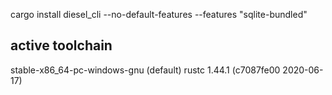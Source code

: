 cargo install diesel_cli --no-default-features --features "sqlite-bundled"

active toolchain
----------------

stable-x86_64-pc-windows-gnu (default)
rustc 1.44.1 (c7087fe00 2020-06-17)